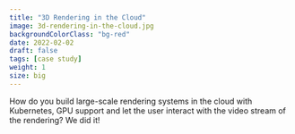 ```yaml
---
title: "3D Rendering in the Cloud"
image: 3d-rendering-in-the-cloud.jpg
backgroundColorClass: "bg-red" 
date: 2022-02-02
draft: false
tags: [case study]
weight: 1
size: big
---
```


How do you build large-scale rendering systems in the cloud with Kubernetes, GPU support and let the user interact with the video stream of the rendering? We did it!